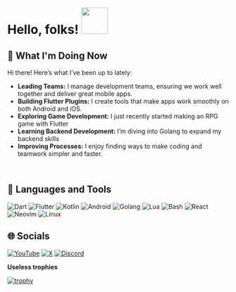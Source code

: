 # Hello, folks! <img src="https://media1.giphy.com/media/iIifSQSQUKteo/giphy.gif?cid=ecf05e47gvk1m9nqywsqkve8reth8abjjs1r6rq2dnh81v74&rid=giphy.gif&ct=s" width="60px">
## 🌟 What I'm Doing Now  

Hi there! Here’s what I’ve been up to lately:  

- **Leading Teams:** I manage development teams, ensuring we work well together and deliver great mobile apps.  
- **Building Flutter Plugins:** I create tools that make apps work smoothly on both Android and iOS.  
- **Exploring Game Development:** I just recently started making an RPG game with Flutter
- **Learning Backend Development:** I’m diving into Golang to expand my backend skills
- **Improving Processes:** I enjoy finding ways to make coding and teamwork simpler and faster.  

&#x200B;

## 🔧 Languages and Tools  

![Dart](https://img.shields.io/badge/Dart-0175C2?style=flat-square&logo=dart&logoColor=white)
![Flutter](https://img.shields.io/badge/Flutter-02569B?style=flat-square&logo=flutter&logoColor=white)
![Kotlin](https://img.shields.io/badge/Kotlin-0095D5?style=flat-square&logo=kotlin&logoColor=white)
![Android](https://img.shields.io/badge/Android-3DDC84?style=flat-square&logo=android&logoColor=white)
![Golang](https://img.shields.io/badge/Go-00ADD8?style=flat-square&logo=go&logoColor=white)
![Lua](https://img.shields.io/badge/Lua-2C2D72?style=flat-square&logo=lua&logoColor=white)
![Bash](https://img.shields.io/badge/Bash-4EAA25?style=flat-square&logo=gnu-bash&logoColor=white)
![React](https://img.shields.io/badge/React-61DAFB?style=flat-square&logo=react&logoColor=black)
![Neovim](https://img.shields.io/badge/Neovim-57A143?style=flat-square&logo=neovim&logoColor=white)
![Linux](https://img.shields.io/badge/Linux-FCC624?style=flat-square&logo=linux&logoColor=black)


## 🌐 Socials

[![YouTube](https://img.shields.io/badge/YouTube-FF0000?style=flat-square&logo=youtube&logoColor=white)](https://www.youtube.com/channel/UCJEx2ngoswecTEjb85h9zZw)
[![X](https://img.shields.io/badge/X-1DA1F2?style=flat-square&logo=x&logoColor=white)](https://x.com/xnoksx)
[![Discord](https://img.shields.io/badge/Discord-5865F2?style=flat-square&logo=discord&logoColor=white)]([https://discord.com/](https://discordapp.com/users/273905071245230091))


**Useless trophies**

[![trophy](https://github-profile-trophy.vercel.app/?username=n0ks&theme=darkhub)](https://github.com/ryo-ma/github-profile-trophy)

